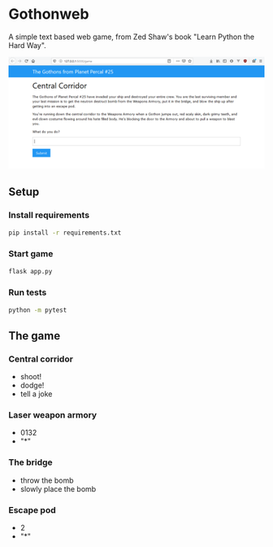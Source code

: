# Gothonweb
A simple text based web game, from Zed Shaw's book "Learn Python the Hard Way".

![Screenshot](https://github.com/jimmybutton/gothonweb/blob/media/gothonweb.png?raw=true)

## Setup
### Install requirements
```bash
pip install -r requirements.txt
```

### Start game
```bash
flask app.py
```

### Run tests
```bash
python -m pytest
```

## The game
### Central corridor
- shoot!
- dodge!
- tell a joke

### Laser weapon armory
- 0132
- "*"

### The bridge
- throw the bomb
- slowly place the bomb

### Escape pod
- 2
- "*"